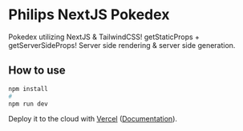 # Philips NextJS Pokedex
Pokedex utilizing NextJS & TailwindCSS! 
getStaticProps + getServerSideProps! 
Server side rendering & server side generation.


## How to use


```bash
npm install
#
npm run dev
```

Deploy it to the cloud with [Vercel](https://vercel.com/new?utm_source=github&utm_medium=readme&utm_campaign=next-example) ([Documentation](https://nextjs.org/docs/deployment)).

